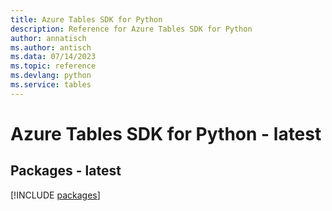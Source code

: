 ```yaml
---
title: Azure Tables SDK for Python
description: Reference for Azure Tables SDK for Python
author: annatisch
ms.author: antisch
ms.data: 07/14/2023
ms.topic: reference
ms.devlang: python
ms.service: tables
---
```

# Azure Tables SDK for Python - latest
## Packages - latest
[!INCLUDE [packages](tables-index.md)]